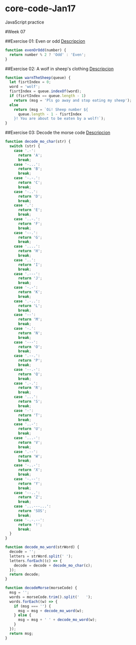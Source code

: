 # core-code-Jan17

JavaScript practice

#Week 07

##Exercise 01: Even or odd
[Descripcion](https://www.codewars.com/kata/53da3dbb4a5168369a0000fe/train/javascript)

```javascript
function evenOrOdd(number) {
  return number % 2 ? 'Odd' : 'Even';
}
```

##Exercise 02: A wolf in sheep's clothing
[Descripcion](https://www.codewars.com/kata/5c8bfa44b9d1192e1ebd3d15/train/javascript)

```javascript
function warnTheSheep(queue) {
  let fisrtIndex = 0;
  word = 'wolf';
  fisrtIndex = queue.indexOf(word);
  if (fisrtIndex == queue.length - 1)
    return (msg = 'Pls go away and stop eating my sheep');
  else
    return (msg = `Oi! Sheep number ${
      queue.length - 1 - fisrtIndex
    }! You are about to be eaten by a wolf!`);
}
```

##Exercise 03: Decode the morse code
[Descripcion](https://www.codewars.com/kata/54b724efac3d5402db00065e/train/javascript)

```javascript
function decode_mo_char(str) {
  switch (str) {
    case '.-':
      return 'A';
      break;
    case '-...':
      return 'B';
      break;
    case '-.-.':
      return 'C';
      break;
    case '-..':
      return 'D';
      break;
    case '.':
      return 'E';
      break;
    case '..-.':
      return 'F';
      break;
    case '--.':
      return 'G';
      break;
    case '....':
      return 'H';
      break;
    case '..':
      return 'I';
      break;
    case '.---':
      return 'J';
      break;
    case '-.-':
      return 'K';
      break;
    case '.-..':
      return 'L';
      break;
    case '--':
      return 'M';
      break;
    case '-.':
      return 'N';
      break;
    case '---':
      return 'O';
      break;
    case '.--.':
      return 'P';
      break;
    case '--.-':
      return 'Q';
      break;
    case '.-.':
      return 'R';
      break;
    case '...':
      return 'S';
      break;
    case '-':
      return 'T';
      break;
    case '..-':
      return 'U';
      break;
    case '...-':
      return 'V';
      break;
    case '.--':
      return 'W';
      break;
    case '-..-':
      return 'X';
      break;
    case '-.--':
      return 'Y';
      break;
    case '--..':
      return 'Z';
      break;
    case '...---...':
      return 'SOS';
      break;
    case '-.-.--':
      return '!';
      break;
  }
}

function decode_mo_word(strWord) {
  decode = '';
  letters = strWord.split(' ');
  letters.forEach((c) => {
    decode = decode + decode_mo_char(c);
  });
  return decode;
}

function decodeMorse(morseCode) {
  msg = '';
  words = morseCode.trim().split('   ');
  words.forEach((w) => {
    if (msg === '') {
      msg = msg + decode_mo_word(w);
    } else {
      msg = msg + ' ' + decode_mo_word(w);
    }
  });
  return msg;
}
```
